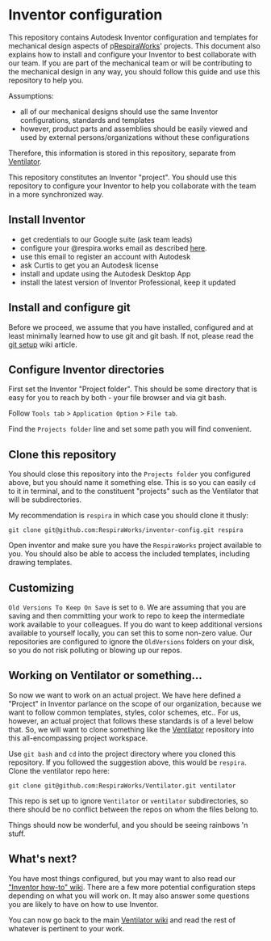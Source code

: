 # Inventor configuration

This repository contains Autodesk Inventor configuration and templates for mechanical design aspects of p[RespiraWorks](https://respira.works/)' projects. This document  also explains how to install and configure your Inventor to best collaborate with our team. If you are part of the mechanical team or will be contributing to the mechanical design in any way, you should follow this guide and use this repository to help you.

Assumptions:
* all of our mechanical designs should use the same Inventor configurations, standards and templates
* however, product parts and assemblies should be easily viewed and used by external persons/organizations without these configurations

Therefore, this information is stored in this repository, separate from
[Ventilator](https://github.com/RespiraWorks/Ventilator). 

This repository constitutes an Inventor "project". You should use this repository to configure your Inventor to help you collaborate with the team in a more synchronized way.

## Install Inventor

* get credentials to our Google suite (ask team leads)
* configure your @respira.works email as described [here](https://docs.google.com/document/d/1z49daVwK5BODKR17yKRd85mAhRE2YoR_AhgDTajkC7Q/edit).
* use this email to register an account with Autodesk
* ask Curtis to get you an Autodesk license
* install and update using the Autodesk Desktop App
* install the latest version of Inventor Professional, keep it updated

## Install and configure git

Before we proceed, we assume that you have installed, configured and at least minimally learned how to use git and git bash. If not, please read the [git setup](https://github.com/RespiraWorks/Ventilator/wiki/git-setup) wiki article.

## Configure Inventor directories

First set the Inventor "Project folder". This should be some directory that is easy for you to reach by both -
your file browser and via git bash.

Follow `Tools tab` > `Application Option` > `File tab`.

Find the `Projects folder` line and set some path you will find convenient.

## Clone this repository

You should close this repository into the `Projects folder` you configured above, but you should name it something else.
This is so you can easily `cd` to it in terminal, and to the constituent "projects" such as the Ventilator that will
be subdirectories.

My recommendation is `respira` in which case you should clone it thusly:

`git clone git@github.com:RespiraWorks/inventor-config.git respira`

Open inventor and make sure you have the `RespiraWorks` project available to you. You should also be able to access
the included templates, including drawing templates.

## Customizing

`Old Versions To Keep On Save` is set to `0`. We are assuming that you are saving and then committing your
work to repo to keep the intermediate work available to your colleagues. If you do want to keep additional
versions available to yourself locally, you can set this to some non-zero value. Our repositories are configured
to ignore the `OldVersions` folders on your disk, so you do not risk polluting or blowing up our repos.

## Working on Ventilator or something...

So now we want to work on an actual project.
We have here defined a "Project" in Inventor parlance on the scope of our organization, because we want to
follow common templates, styles, color schemes, etc.. For us, however, an actual project that follows these
standards is of a level below that. So, we will want to clone something like the
[Ventilator](https://github.com/RespiraWorks/Ventilator) repository into this all-encompassing project workspace.

Use `git bash` and `cd` into the project directory where you cloned this repository. If you followed the suggestion
above, this would be `respira`. Clone the ventilator repo here:

`git clone git@github.com:RespiraWorks/Ventilator.git ventilator`

This repo is set up to ignore `Ventilator` or `ventilator` subdirectories, so there should be no conflict between
the repos on whom the files belong to.

Things should now be wonderful, and you should be seeing rainbows 'n stuff.

## What's next?

You have most things configured, but you may want to also read our ["Inventor how-to" wiki](https://github.com/RespiraWorks/inventor-config/wiki). There are a few more potential configuration steps depending on what you will work on. It may also answer some questions you are likely to have on how to use Inventor.

You can now go back to the main [Ventilator wiki](https://github.com/RespiraWorks/Ventilator/wiki) and read the rest of whatever is pertinent to your work.
